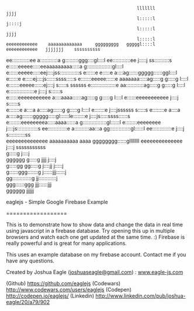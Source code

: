                                                                                                          
                                                                                                         
                                                      lllllll                      jjjj                  
                                                      l:::::l                     j::::j                 
                                                      l:::::l                      jjjj                  
                                                      l:::::l                                            
    eeeeeeeeeeee    aaaaaaaaaaaaa     ggggggggg   gggggl::::l     eeeeeeeeeeee   jjjjjjj    ssssssssss   
  ee::::::::::::ee  a::::::::::::a   g:::::::::ggg::::gl::::l   ee::::::::::::ee j:::::j  ss::::::::::s  
 e::::::eeeee:::::eeaaaaaaaaa:::::a g:::::::::::::::::gl::::l  e::::::eeeee:::::eej::::jss:::::::::::::s 
e::::::e     e:::::e         a::::ag::::::ggggg::::::ggl::::l e::::::e     e:::::ej::::js::::::ssss:::::s
e:::::::eeeee::::::e  aaaaaaa:::::ag:::::g     g:::::g l::::l e:::::::eeeee::::::ej::::j s:::::s  ssssss 
e:::::::::::::::::e aa::::::::::::ag:::::g     g:::::g l::::l e:::::::::::::::::e j::::j   s::::::s      
e::::::eeeeeeeeeee a::::aaaa::::::ag:::::g     g:::::g l::::l e::::::eeeeeeeeeee  j::::j      s::::::s   
e:::::::e         a::::a    a:::::ag::::::g    g:::::g l::::l e:::::::e           j::::jssssss   s:::::s 
e::::::::e        a::::a    a:::::ag:::::::ggggg:::::gl::::::le::::::::e          j::::js:::::ssss::::::s
 e::::::::eeeeeeeea:::::aaaa::::::a g::::::::::::::::gl::::::l e::::::::eeeeeeee  j::::js::::::::::::::s 
  ee:::::::::::::e a::::::::::aa:::a gg::::::::::::::gl::::::l  ee:::::::::::::e  j::::j s:::::::::::ss  
    eeeeeeeeeeeeee  aaaaaaaaaa  aaaa   gggggggg::::::gllllllll    eeeeeeeeeeeeee  j::::j  sssssssssss    
                                               g:::::g                            j::::j                 
                                   gggggg      g:::::g                  jjjj      j::::j                 
                                   g:::::gg   gg:::::g                 j::::jj   j:::::j                 
                                    g::::::ggg:::::::g                 j::::::jjj::::::j                 
                                     gg:::::::::::::g                   jj::::::::::::j                  
                                       ggg::::::ggg                       jjj::::::jjj                   
                                          gggggg                             jjjjjj                      


eaglejs - Simple Google Firebase Example

==================

This is to demonstrate how to show data and change the data in real time using javascript in a firebase database. Try
opening this up in multiple browsers and watch each one get updated at the same time. :) Firebase is really powerful and is great
for many applications.

This uses an example database on my firebase account. Contact me if you have any questions.

Created by Joshua Eagle (joshuaseagle@gmail.com) : www.eagle-js.com

(Github) https://github.com/eaglejs
(Codewars) http://www.codewars.com/users/eaglejs
(Codepen) http://codepen.io/eaglejs/
(Linkedin) http://www.linkedin.com/pub/joshua-eagle/20/a79/902